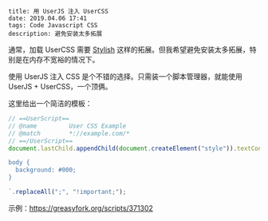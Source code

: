 ```
title: 用 UserJS 注入 UserCSS
date: 2019.04.06 17:41
tags: Code Javascript CSS
description: 避免安装太多拓展
```

通常，加载 UserCSS 需要 [Stylish](https://userstyles.org) 这样的拓展。但我希望避免安装太多拓展，特别是在内存不宽裕的情况下。

使用 UserJS 注入 CSS 是个不错的选择。只需装一个脚本管理器，就能使用 UserJS + UserCSS，一个顶俩。

这里给出一个简洁的模板：

```javascript
// ==UserScript==
// @name         User CSS Example
// @match        *://example.com/*
// ==/UserScript==
document.lastChild.appendChild(document.createElement("style")).textContent = `

body {
  background: #000;
}

`.replaceAll(";", "!important;");
```

示例：<https://greasyfork.org/scripts/371302>
